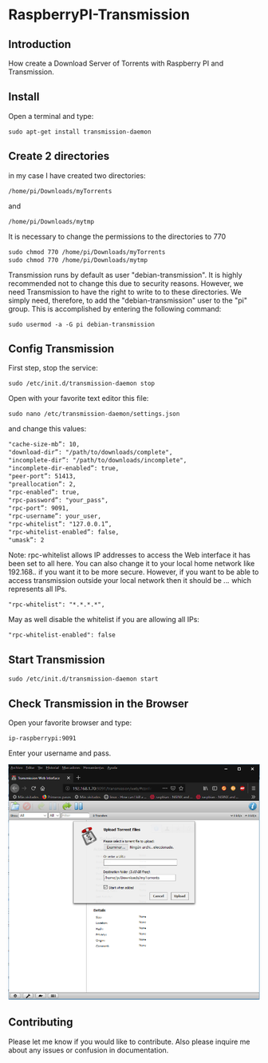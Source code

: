 # RaspberryPI-Transmission

## Introduction
How  create a Download Server of Torrents with Raspberry PI and Transmission.

## Install
Open a terminal and type:

    sudo apt-get install transmission-daemon

## Create 2 directories
in my case I have created two directories:
    
    /home/pi/Downloads/myTorrents
and
    
    /home/pi/Downloads/mytmp

It is necessary to change the permissions to the directories to 770
    
    sudo chmod 770 /home/pi/Downloads/myTorrents
    sudo chmod 770 /home/pi/Downloads/mytmp

Transmission runs by default as user "debian-transmission". It is highly recommended not to change this due to security reasons.
However, we need Transmission to have the right to write to to these directories. 
We simply need, therefore, to add the "debian-transmission" user to the  "pi" group.
This is accomplished by entering the following command:

    sudo usermod -a -G pi debian-transmission

## Config Transmission
First step, stop the service:

    sudo /etc/init.d/transmission-daemon stop

Open with your favorite text editor this file:

    sudo nano /etc/transmission-daemon/settings.json

and change this values:

    "cache-size-mb”: 10,
    "download-dir”: "/path/to/downloads/complete",
    "incomplete-dir”: "/path/to/downloads/incomplete",
    "incomplete-dir-enabled”: true,
    "peer-port”: 51413,
    "preallocation”: 2,
    "rpc-enabled”: true,
    "rpc-password”: "your_pass",
    "rpc-port”: 9091,
    "rpc-username”: your_user,
    "rpc-whitelist”: "127.0.0.1”,
    "rpc-whitelist-enabled”: false,
    "umask”: 2

Note:
rpc-whitelist allows IP addresses to access the Web interface it has been set to all here. You can also change it to your local 
home network like 192.168.*.* if you want it to be more secure. However, if you want to be able to access transmission outside 
your local network then it should be *.*.*.* which represents all IPs.

    "rpc-whitelist": "*.*.*.*",

May as well disable the whitelist if you are allowing all IPs:

    "rpc-whitelist-enabled": false

## Start Transmission

    sudo /etc/init.d/transmission-daemon start
    
## Check Transmission in the Browser
Open your favorite browser and type:
    
    ip-raspberrypi:9091

Enter your username and pass.

![test](https://github.com/EduardoAule/RaspberryPI-Transmission/blob/master/transmission.png)
    
## Contributing

Please let me know if you would like to contribute. Also please inquire me about any issues or confusion in documentation.
